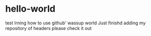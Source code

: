 # hello-world
test
lrning how to use github'
wassup world
Just finishd adding my repository of headers please check it out 
